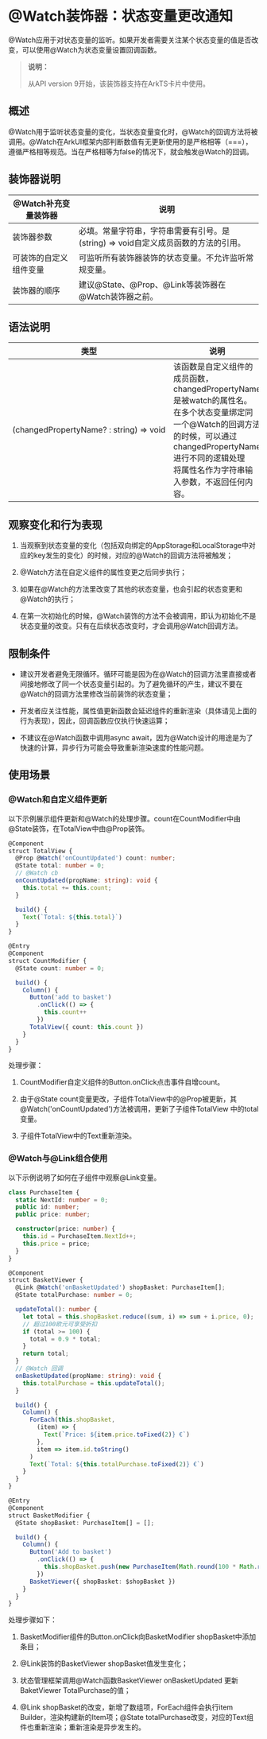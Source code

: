 # \@Watch装饰器：状态变量更改通知


\@Watch应用于对状态变量的监听。如果开发者需要关注某个状态变量的值是否改变，可以使用\@Watch为状态变量设置回调函数。


> **说明：**
>
> 从API version 9开始，该装饰器支持在ArkTS卡片中使用。


## 概述

\@Watch用于监听状态变量的变化，当状态变量变化时，\@Watch的回调方法将被调用。\@Watch在ArkUI框架内部判断数值有无更新使用的是严格相等（===），遵循严格相等规范。当在严格相等为false的情况下，就会触发\@Watch的回调。


## 装饰器说明

| \@Watch补充变量装饰器 | 说明                                       |
| -------------- | ---------------------------------------- |
| 装饰器参数          | 必填。常量字符串，字符串需要有引号。是(string)&nbsp;=&gt;&nbsp;void自定义成员函数的方法的引用。 |
| 可装饰的自定义组件变量    | 可监听所有装饰器装饰的状态变量。不允许监听常规变量。               |
| 装饰器的顺序         | 建议\@State、\@Prop、\@Link等装饰器在\@Watch装饰器之前。 |


## 语法说明

| 类型                                       | 说明                                       |
| ---------------------------------------- | ---------------------------------------- |
| (changedPropertyName?&nbsp;:&nbsp;string)&nbsp;=&gt;&nbsp;void | 该函数是自定义组件的成员函数，changedPropertyName是被watch的属性名。<br/>在多个状态变量绑定同一个\@Watch的回调方法的时候，可以通过changedPropertyName进行不同的逻辑处理<br/>将属性名作为字符串输入参数，不返回任何内容。 |


## 观察变化和行为表现

1. 当观察到状态变量的变化（包括双向绑定的AppStorage和LocalStorage中对应的key发生的变化）的时候，对应的\@Watch的回调方法将被触发；

2. \@Watch方法在自定义组件的属性变更之后同步执行；

3. 如果在\@Watch的方法里改变了其他的状态变量，也会引起的状态变更和\@Watch的执行；

4. 在第一次初始化的时候，\@Watch装饰的方法不会被调用，即认为初始化不是状态变量的改变。只有在后续状态改变时，才会调用\@Watch回调方法。


## 限制条件

- 建议开发者避免无限循环。循环可能是因为在\@Watch的回调方法里直接或者间接地修改了同一个状态变量引起的。为了避免循环的产生，建议不要在\@Watch的回调方法里修改当前装饰的状态变量；

- 开发者应关注性能，属性值更新函数会延迟组件的重新渲染（具体请见上面的行为表现），因此，回调函数应仅执行快速运算；

- 不建议在\@Watch函数中调用async await，因为\@Watch设计的用途是为了快速的计算，异步行为可能会导致重新渲染速度的性能问题。


## 使用场景

### \@Watch和自定义组件更新

以下示例展示组件更新和\@Watch的处理步骤。count在CountModifier中由\@State装饰，在TotalView中由\@Prop装饰。


```ts
@Component
struct TotalView {
  @Prop @Watch('onCountUpdated') count: number;
  @State total: number = 0;
  // @Watch cb
  onCountUpdated(propName: string): void {
    this.total += this.count;
  }

  build() {
    Text(`Total: ${this.total}`)
  }
}

@Entry
@Component
struct CountModifier {
  @State count: number = 0;

  build() {
    Column() {
      Button('add to basket')
        .onClick(() => {
          this.count++
        })
      TotalView({ count: this.count })
    }
  }
}
```

处理步骤：

1. CountModifier自定义组件的Button.onClick点击事件自增count。

2. 由于\@State count变量更改，子组件TotalView中的\@Prop被更新，其\@Watch('onCountUpdated')方法被调用，更新了子组件TotalView 中的total变量。

3. 子组件TotalView中的Text重新渲染。


### \@Watch与\@Link组合使用

以下示例说明了如何在子组件中观察\@Link变量。


```ts
class PurchaseItem {
  static NextId: number = 0;
  public id: number;
  public price: number;

  constructor(price: number) {
    this.id = PurchaseItem.NextId++;
    this.price = price;
  }
}

@Component
struct BasketViewer {
  @Link @Watch('onBasketUpdated') shopBasket: PurchaseItem[];
  @State totalPurchase: number = 0;

  updateTotal(): number {
    let total = this.shopBasket.reduce((sum, i) => sum + i.price, 0);
    // 超过100欧元可享受折扣
    if (total >= 100) {
      total = 0.9 * total;
    }
    return total;
  }
  // @Watch 回调
  onBasketUpdated(propName: string): void {
    this.totalPurchase = this.updateTotal();
  }

  build() {
    Column() {
      ForEach(this.shopBasket,
        (item) => {
          Text(`Price: ${item.price.toFixed(2)} €`)
        },
        item => item.id.toString()
      )
      Text(`Total: ${this.totalPurchase.toFixed(2)} €`)
    }
  }
}

@Entry
@Component
struct BasketModifier {
  @State shopBasket: PurchaseItem[] = [];

  build() {
    Column() {
      Button('Add to basket')
        .onClick(() => {
          this.shopBasket.push(new PurchaseItem(Math.round(100 * Math.random())))
        })
      BasketViewer({ shopBasket: $shopBasket })
    }
  }
}
```

处理步骤如下：

1. BasketModifier组件的Button.onClick向BasketModifier shopBasket中添加条目；

2. \@Link装饰的BasketViewer shopBasket值发生变化；

3. 状态管理框架调用\@Watch函数BasketViewer onBasketUpdated 更新BaketViewer TotalPurchase的值；

4. \@Link shopBasket的改变，新增了数组项，ForEach组件会执行item Builder，渲染构建新的Item项；\@State totalPurchase改变，对应的Text组件也重新渲染；重新渲染是异步发生的。
